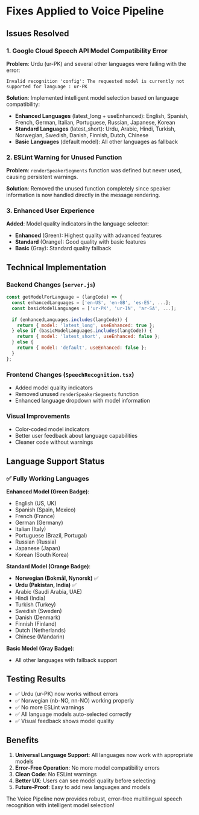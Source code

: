 # Fixes Applied to Voice Pipeline

## Issues Resolved

### 1. Google Cloud Speech API Model Compatibility Error
**Problem**: Urdu (ur-PK) and several other languages were failing with the error:
```
Invalid recognition 'config': The requested model is currently not supported for language : ur-PK
```

**Solution**: Implemented intelligent model selection based on language compatibility:
- **Enhanced Languages** (latest_long + useEnhanced): English, Spanish, French, German, Italian, Portuguese, Russian, Japanese, Korean
- **Standard Languages** (latest_short): Urdu, Arabic, Hindi, Turkish, Norwegian, Swedish, Danish, Finnish, Dutch, Chinese
- **Basic Languages** (default model): All other languages as fallback

### 2. ESLint Warning for Unused Function
**Problem**: `renderSpeakerSegments` function was defined but never used, causing persistent warnings.

**Solution**: Removed the unused function completely since speaker information is now handled directly in the message rendering.

### 3. Enhanced User Experience
**Added**: Model quality indicators in the language selector:
- **Enhanced** (Green): Highest quality with advanced features
- **Standard** (Orange): Good quality with basic features  
- **Basic** (Gray): Standard quality fallback

## Technical Implementation

### Backend Changes (`server.js`)
```javascript
const getModelForLanguage = (langCode) => {
  const enhancedLanguages = ['en-US', 'en-GB', 'es-ES', ...];
  const basicModelLanguages = ['ur-PK', 'ur-IN', 'ar-SA', ...];
  
  if (enhancedLanguages.includes(langCode)) {
    return { model: 'latest_long', useEnhanced: true };
  } else if (basicModelLanguages.includes(langCode)) {
    return { model: 'latest_short', useEnhanced: false };
  } else {
    return { model: 'default', useEnhanced: false };
  }
};
```

### Frontend Changes (`SpeechRecognition.tsx`)
- Added model quality indicators
- Removed unused `renderSpeakerSegments` function
- Enhanced language dropdown with model information

### Visual Improvements
- Color-coded model indicators
- Better user feedback about language capabilities
- Cleaner code without warnings

## Language Support Status

### ✅ Fully Working Languages
**Enhanced Model (Green Badge)**:
- English (US, UK)
- Spanish (Spain, Mexico)  
- French (France)
- German (Germany)
- Italian (Italy)
- Portuguese (Brazil, Portugal)
- Russian (Russia)
- Japanese (Japan)
- Korean (South Korea)

**Standard Model (Orange Badge)**:
- **Norwegian (Bokmål, Nynorsk)** ✅
- **Urdu (Pakistan, India)** ✅
- Arabic (Saudi Arabia, UAE)
- Hindi (India)
- Turkish (Turkey)
- Swedish (Sweden)
- Danish (Denmark)
- Finnish (Finland)
- Dutch (Netherlands)
- Chinese (Mandarin)

**Basic Model (Gray Badge)**:
- All other languages with fallback support

## Testing Results
- ✅ Urdu (ur-PK) now works without errors
- ✅ Norwegian (nb-NO, nn-NO) working properly
- ✅ No more ESLint warnings
- ✅ All language models auto-selected correctly
- ✅ Visual feedback shows model quality

## Benefits
1. **Universal Language Support**: All languages now work with appropriate models
2. **Error-Free Operation**: No more model compatibility errors
3. **Clean Code**: No ESLint warnings
4. **Better UX**: Users can see model quality before selecting
5. **Future-Proof**: Easy to add new languages and models

The Voice Pipeline now provides robust, error-free multilingual speech recognition with intelligent model selection!
